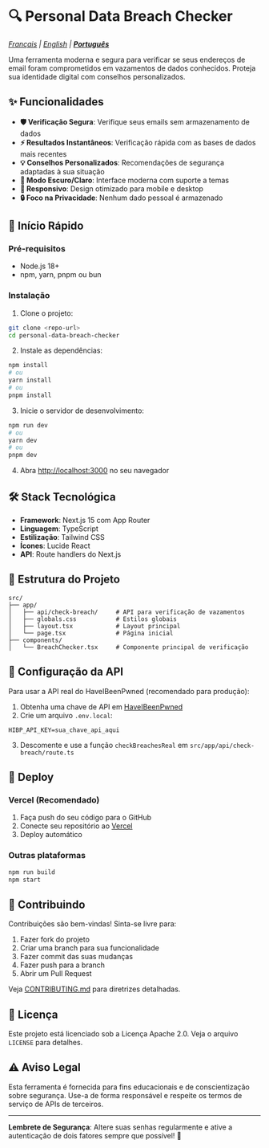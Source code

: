 # 🔍 Personal Data Breach Checker

*[Français](../fr/README.md) | [English](../en/README.md) | [**Português**](./README.md)*

Uma ferramenta moderna e segura para verificar se seus endereços de email foram comprometidos em vazamentos de dados conhecidos. Proteja sua identidade digital com conselhos personalizados.

## ✨ Funcionalidades

- **🛡️ Verificação Segura**: Verifique seus emails sem armazenamento de dados
- **⚡ Resultados Instantâneos**: Verificação rápida com as bases de dados mais recentes
- **💡 Conselhos Personalizados**: Recomendações de segurança adaptadas à sua situação
- **🌙 Modo Escuro/Claro**: Interface moderna com suporte a temas
- **📱 Responsivo**: Design otimizado para mobile e desktop
- **🔒 Foco na Privacidade**: Nenhum dado pessoal é armazenado

## 🚀 Início Rápido

### Pré-requisitos

- Node.js 18+ 
- npm, yarn, pnpm ou bun

### Instalação

1. Clone o projeto:
```bash
git clone <repo-url>
cd personal-data-breach-checker
```

2. Instale as dependências:
```bash
npm install
# ou
yarn install
# ou
pnpm install
```

3. Inicie o servidor de desenvolvimento:
```bash
npm run dev
# ou
yarn dev
# ou
pnpm dev
```

4. Abra [http://localhost:3000](http://localhost:3000) no seu navegador

## 🛠️ Stack Tecnológica

- **Framework**: Next.js 15 com App Router
- **Linguagem**: TypeScript
- **Estilização**: Tailwind CSS
- **Ícones**: Lucide React
- **API**: Route handlers do Next.js

## 📁 Estrutura do Projeto

```
src/
├── app/
│   ├── api/check-breach/     # API para verificação de vazamentos
│   ├── globals.css           # Estilos globais
│   ├── layout.tsx            # Layout principal
│   └── page.tsx              # Página inicial
├── components/
│   └── BreachChecker.tsx     # Componente principal de verificação
```

## 🔧 Configuração da API

Para usar a API real do HaveIBeenPwned (recomendado para produção):

1. Obtenha uma chave de API em [HaveIBeenPwned](https://haveibeenpwned.com/API/Key)
2. Crie um arquivo `.env.local`:
```env
HIBP_API_KEY=sua_chave_api_aqui
```
3. Descomente e use a função `checkBreachesReal` em `src/app/api/check-breach/route.ts`

## 🚀 Deploy

### Vercel (Recomendado)

1. Faça push do seu código para o GitHub
2. Conecte seu repositório ao [Vercel](https://vercel.com)
3. Deploy automático

### Outras plataformas

```bash
npm run build
npm start
```

## 🤝 Contribuindo

Contribuições são bem-vindas! Sinta-se livre para:

1. Fazer fork do projeto
2. Criar uma branch para sua funcionalidade
3. Fazer commit das suas mudanças
4. Fazer push para a branch
5. Abrir um Pull Request

Veja [CONTRIBUTING.md](../../CONTRIBUTING.md) para diretrizes detalhadas.

## 📄 Licença

Este projeto está licenciado sob a Licença Apache 2.0. Veja o arquivo `LICENSE` para detalhes.

## ⚠️ Aviso Legal

Esta ferramenta é fornecida para fins educacionais e de conscientização sobre segurança. Use-a de forma responsável e respeite os termos de serviço de APIs de terceiros.

---

**Lembrete de Segurança**: Altere suas senhas regularmente e ative a autenticação de dois fatores sempre que possível! 🔐
